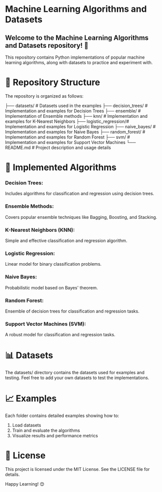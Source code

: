 # Machine Learning Algorithms and Datasets

## Welcome to the Machine Learning Algorithms and Datasets repository! 🚀
This repository contains Python implementations of popular machine learning algorithms, along with datasets to practice and experiment with.

# 📂 Repository Structure
The repository is organized as follows:

├── datasets/           # Datasets used in the examples
├── decision_trees/     # Implementation and examples for Decision Trees
├── ensemble/           # Implementation of Ensemble methods
├── knn/                # Implementation and examples for K-Nearest Neighbors
├── logistic_regression/# Implementation and examples for Logistic Regression
├── naive_bayes/        # Implementation and examples for Naive Bayes
├── random_forest/      # Implementation and examples for Random Forest
├── svm/                # Implementation and examples for Support Vector Machines
└── README.md           # Project description and usage details

# 🧠 Implemented Algorithms
### Decision Trees: 
Includes algorithms for classification and regression using decision trees.

### Ensemble Methods: 
Covers popular ensemble techniques like Bagging, Boosting, and Stacking.

### K-Nearest Neighbors (KNN): 
Simple and effective classification and regression algorithm.

### Logistic Regression: 
Linear model for binary classification problems.

### Naive Bayes: 
Probabilistic model based on Bayes' theorem.

### Random Forest: 
Ensemble of decision trees for classification and regression tasks.

### Support Vector Machines (SVM): 
A robust model for classification and regression tasks.

# 📊 Datasets
The datasets/ directory contains the datasets used for examples and testing. Feel free to add your own datasets to test the implementations.

# 📈 Examples
Each folder contains detailed examples showing how to:

1. Load datasets
2. Train and evaluate the algorithms
3. Visualize results and performance metrics

# 📝 License
This project is licensed under the MIT License. See the LICENSE file for details.

Happy Learning! 😊
